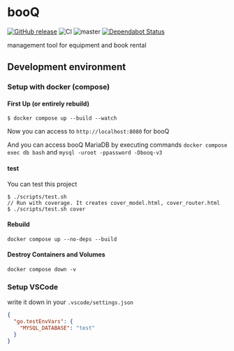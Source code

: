 # booQ

[![GitHub release](https://img.shields.io/github/release/traPtitech/booQ-v3.svg)](https://GitHub.com/traPtitech/booQ-v3/releases/)
![CI](https://github.com/traPtitech/booQ-v3/workflows/CI/badge.svg)
![master](https://github.com/traPtitech/booQ-v3/workflows/master/badge.svg)
[![Dependabot Status](https://api.dependabot.com/badges/status?host=github&repo=traPtitech/booQ-v3)](https://dependabot.com)

management tool for equipment and book rental

## Development environment

### Setup with docker (compose)

#### First Up (or entirely rebuild)

```
$ docker compose up --build --watch
```

Now you can access to `http://localhost:8080` for booQ

And you can access booQ MariaDB by executing commands
`docker compose exec db bash` and `mysql -uroot -ppassword -Dbooq-v3`

#### test

You can test this project

```
$ ./scripts/test.sh
// Run with coverage. It creates cover_model.html, cover_router.html
$ ./scripts/test.sh cover
```

#### Rebuild

`docker compose up --no-deps --build`

#### Destroy Containers and Volumes

`docker compose down -v`

### Setup VSCode

write it down in your `.vscode/settings.json`

```json
{
  "go.testEnvVars": {
    "MYSQL_DATABASE": "test"
  }
}
```
